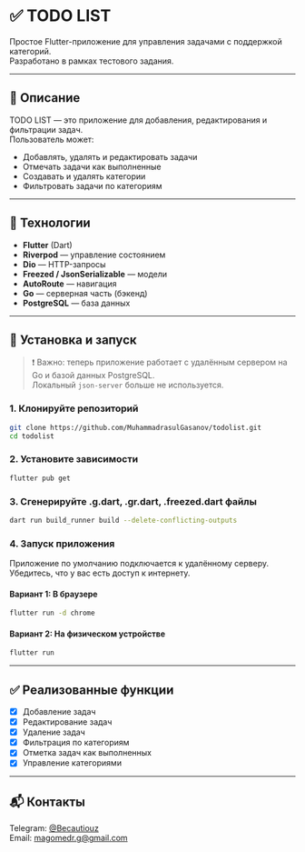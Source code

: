 # ✅ TODO LIST

Простое Flutter-приложение для управления задачами с поддержкой категорий.  
Разработано в рамках тестового задания.

---

## 📌 Описание

TODO LIST — это приложение для добавления, редактирования и фильтрации задач.  
Пользователь может:
- Добавлять, удалять и редактировать задачи
- Отмечать задачи как выполненные
- Создавать и удалять категории
- Фильтровать задачи по категориям

---

## 🚀 Технологии

- **Flutter** (Dart)
- **Riverpod** — управление состоянием
- **Dio** — HTTP-запросы
- **Freezed / JsonSerializable** — модели
- **AutoRoute** — навигация
- **Go** — серверная часть (бэкенд)
- **PostgreSQL** — база данных

---

## 🧰 Установка и запуск

> ❗ Важно: теперь приложение работает с удалённым сервером на Go и базой данных PostgreSQL.  
> Локальный `json-server` больше не используется.

### 1. Клонируйте репозиторий

```bash
git clone https://github.com/MuhammadrasulGasanov/todolist.git
cd todolist
```

### 2. Установите зависимости

```bash
flutter pub get
```

### 3. Сгенерируйте .g.dart, .gr.dart, .freezed.dart файлы

```bash
dart run build_runner build --delete-conflicting-outputs
```

### 4. Запуск приложения

Приложение по умолчанию подключается к удалённому серверу.  
Убедитесь, что у вас есть доступ к интернету.

#### Вариант 1: В браузере

```bash
flutter run -d chrome
```

#### Вариант 2: На физическом устройстве

```bash
flutter run
```

---

## ✅ Реализованные функции

- [x] Добавление задач
- [x] Редактирование задач
- [x] Удаление задач
- [x] Фильтрация по категориям
- [x] Отметка задач как выполненных
- [x] Управление категориями

---

## 📬 Контакты

Telegram: [@Becautiouz](https://t.me/becautiouz)  
Email: magomedr.g@gmail.com


